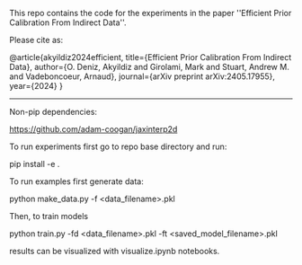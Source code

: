 This repo contains the code for the experiments in the paper ''Efficient Prior Calibration From Indirect Data''. 

Please cite as:

@article{akyildiz2024efficient,
  title={Efficient Prior Calibration From Indirect Data},
  author={O. Deniz, Akyildiz and Girolami, Mark and Stuart, Andrew M. and Vadeboncoeur, Arnaud},
  journal={arXiv preprint arXiv:2405.17955},
  year={2024}
}

*****

Non-pip dependencies:

https://github.com/adam-coogan/jaxinterp2d


To run experiments first go to repo base directory and run:

pip install -e . 


To run examples first generate data:

python make_data.py -f <data_filename>.pkl

Then, to train models

python train.py -fd <data_filename>.pkl -ft <saved_model_filename>.pkl

results can be visualized with visualize.ipynb notebooks.